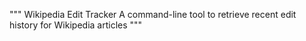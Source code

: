 """
Wikipedia Edit Tracker
A command-line tool to retrieve recent edit history for Wikipedia articles
"""
